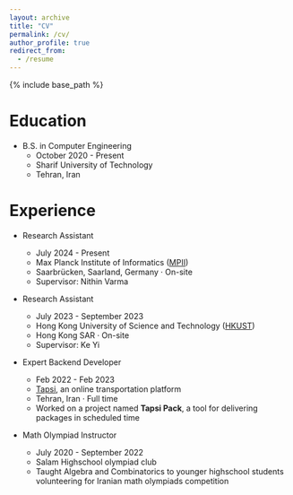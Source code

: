 ```yaml
---
layout: archive
title: "CV"
permalink: /cv/
author_profile: true
redirect_from:
  - /resume
---
```


{% include base_path %}

Education
======
* B.S. in Computer Engineering
    * October 2020 - Present
    * Sharif University of Technology
    * Tehran, Iran

Experience
======

* Research Assistant
  * July 2024 - Present
  * Max Planck Institute of Informatics ([MPII](https://www.mpi-inf.mpg.de/))
  * Saarbrücken, Saarland, Germany · On-site
  * Supervisor: Nithin Varma

* Research Assistant
  * July 2023 - September 2023
  * Hong Kong University of Science and Technology ([HKUST](https://hkust.edu.hk))
  * Hong Kong SAR · On-site
  * Supervisor: Ke Yi

* Expert Backend Developer
    * Feb 2022 - Feb 2023
    * [Tapsi](https://www.linkedin.com/company/tapsi/about/), an online transportation platform
    * Tehran, Iran · Full time
    * Worked on a project named **Tapsi Pack**, a tool for delivering packages in scheduled time

* Math Olympiad Instructor
    * July 2020 - September 2022
    * Salam Highschool olympiad club
    * Taught Algebra and Combinatorics to younger highschool students volunteering for Iranian math olympiads competition

  
[//]: # (<!-- Skills)

[//]: # (======)

[//]: # (* Skill 1)

[//]: # (* Skill 2)

[//]: # (  * Sub-skill 2.1)

[//]: # (  * Sub-skill 2.2)

[//]: # (  * Sub-skill 2.3)

[//]: # (* Skill 3)

[//]: # ()
[//]: # (Publications)

[//]: # (======)

[//]: # (  <ul>{% for post in site.publications reversed %})

[//]: # (    {% include archive-single-cv.html %})

[//]: # (  {% endfor %}</ul>)

[//]: # (  )
[//]: # (Talks)

[//]: # (======)

[//]: # (  <ul>{% for post in site.talks reversed %})

[//]: # (    {% include archive-single-talk-cv.html  %})

[//]: # (  {% endfor %}</ul>)

[//]: # (  )
[//]: # (Teaching)

[//]: # (======)

[//]: # (  <ul>{% for post in site.teaching reversed %})

[//]: # (    {% include archive-single-cv.html %})

[//]: # (  {% endfor %}</ul>)

[//]: # (  )
[//]: # (Service and leadership)

[//]: # (======)

[//]: # (* Currently signed in to 43 different slack teams -->)
